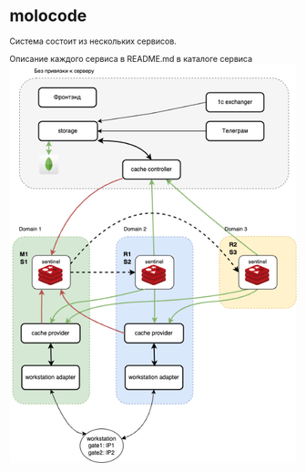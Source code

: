 # molocode
Система состоит из нескольких сервисов.

Описание каждого сервиса в README.md в каталоге сервиса
![pic](/docs/arch.png) 